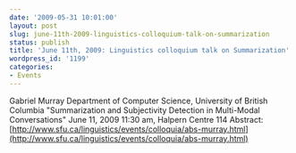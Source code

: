 ```yaml
---
date: '2009-05-31 10:01:00'
layout: post
slug: june-11th-2009-linguistics-colloquium-talk-on-summarization
status: publish
title: 'June 11th, 2009: Linguistics colloquium talk on Summarization'
wordpress_id: '1199'
categories:
- Events
---
```


Gabriel Murray
Department of Computer Science, University of British Columbia
"Summarization and Subjectivity Detection in Multi-Modal Conversations"
June 11, 2009
11:30 am, Halpern Centre 114
Abstract: [http://www.sfu.ca/linguistics/events/colloquia/abs-murray.html](http://www.sfu.ca/linguistics/events/colloquia/abs-murray.html)

